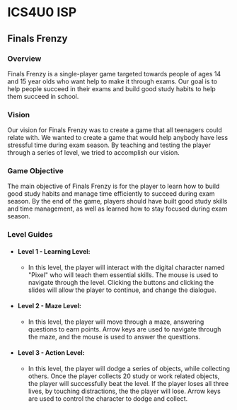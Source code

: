 # ICS4U0 ISP
## Finals Frenzy
### Overview
Finals Frenzy is a single-player game targeted towards people of ages 14 and 15 year olds who want help to make it through exams. Our goal is to help people succeed in their exams and build good study habits to help them succeed in school.

### Vision
Our vision for Finals Frenzy was to create a game that all teenagers could relate with. We wanted to create a game that would help anybody have less stressful time during exam season. By teaching and testing the player through a series of level, we tried to accomplish our vision.

### Game Objective
The main objective of Finals Frenzy is for the player to learn how to build good study habits and manage time efficiently to succeed during exam season. By the end of the game, players should have built good study skills and time management, as well as learned how to stay focused during exam season.

### Level Guides
- #### Level 1 - Learning Level:
    - In this level, the player will interact with the digital character named "Pixel" who will teach them essential skills. The mouse is used to navigate through the level. Clicking the buttons and clicking the slides will allow the player to continue, and change the dialogue.
- #### Level 2 - Maze Level:
    - In this level, the player will move through a maze, answering questions to earn points. Arrow keys are used to navigate through the maze, and the mouse is used to answer the questtions.
- #### Level 3 - Action Level:
    - In this level, the player will dodge a series of objects, while collecting others. Once the player collects 20 study or work related objects, the player will successfully beat the level. If the player loses all three lives, by touching distractions, the the player will lose. Arrow keys are used to control the character to dodge and collect.
